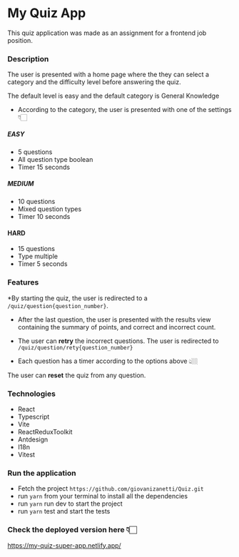 
# My Quiz App

This quiz application was made as an assignment for a frontend job position.

### Description

The user is presented with a home page where the they can select a category and the difficulty level before answering the quiz.

The default level is easy and the default category is General Knowledge

* According to the category, the user is presented with one of the settings👇🏻

##### EASY
- 5 questions
- All question type boolean
- Timer 15 seconds

##### MEDIUM
- 10 questions
- Mixed question types
- Timer 10 seconds

#### HARD
- 15 questions
- Type multiple
- Timer 5 seconds

### Features

*By starting the quiz, the user is redirected to a `/quiz/question{question_number}`.

* After the last question, the user is presented with the results view containing the summary of points, and correct and incorrect count.

* The user can **retry** the incorrect questions. The user is redirected to `/quiz/question/rety{question_number}`

* Each question has a timer according to the options above 👆🏼

The user can **reset** the quiz from any question.

### Technologies
* React 
* Typescript
* Vite
* ReactReduxToolkit 
* Antdesign
* I18n 
* Vitest

### Run the application

* Fetch the project `https://github.com/giovanizanetti/Quiz.git`
* run `yarn` from your terminal to install all the dependencies
* run `yarn` run dev to start the project
* run `yarn` test and start the tests

### Check the deployed version here 👇🏻

https://my-quiz-super-app.netlify.app/











